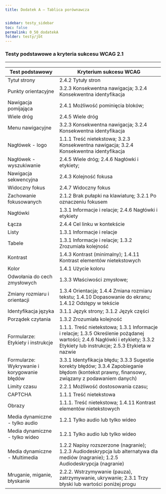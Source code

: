 ```yaml
---
title: Dodatek A – Tablica porównawcza


sidebar: testy_sidebar
toc: false
permalink: 0_50_dodatekA
folder: testy/jbt
---
```


### Testy podstawowe a kryteria sukcesu WCAG 2.1
------------------------------------------------

| Test podstawowy               | Kryterium sukcesu WCAG                                             |
|-------------------------------|--------------------------------------------------------------------|
|Tytuł strony | 2.4.2 Tytuły stron|  
|Punkty orientacyjne |3.2.3 Konsekwentna nawigacja; 3.2.4 Konsekwentna identyfikacja|
|Nawigacja pomijająca | 2.4.1 Możliwość pominięcia bloków;  |
|Wiele dróg | 2.4.5 Wiele dróg |
|Menu nawigacyjne |3.2.3 Konsekwentna nawigacja; 3.2.4 Konsekwentna identyfikacja |
|Nagłówek - logo |1.1.1 Treść nietekstowa; 3.2.3 Konsekwentna nawigacja; 3.2.4 Konsekwentna identyfikacja |
|Nagłówek - wyszukiwanie |2.4.5 Wiele dróg; 2.4.6 Nagłówki i etykiety; |
|Nawigacja sekwencyjna | 2.4.3 Kolejność fokusa |
|Widoczny fokus | 2.4.7 Widoczny fokus |
|Zachowanie fokusowanych |2.1.2 Brak pułapki na klawiaturę; 3.2.1 Po oznaczeniu fokusem |
|Nagłówki | 1.3.1 Informacje i relacje; 2.4.6 Nagłówki i etykiety |
|Łącza |2.4.4 Cel linku w kontekście|
|Listy | 1.3.1 Informacje i relacje |
|Tabele | 1.3.1 Informacje i relacje; 1.3.2 Zrozumiała kolejność |
|Kontrast | 1.4.3 Kontrast (minimalny); 1.4.11 Kontrast elementów nietekstowych |
|Kolor | 1.4.1 Użycie koloru |
|Odwołania do cech zmysłowych | 1.3.3 Właściwości zmysłowe; |
|Zmiany rozmiaru i orientacji | 1.3.4 Orientacja; 1.4.4 Zmiana rozmiaru tekstu; 1.4.10 Dopasowanie do ekranu; 1.4.12 Odstępy w tekście|
|Identyfikacja języka | 3.1.1 Język strony; 3.1.2 Język części  |
|Porządek czytania | 1.3.2 Zrozumiała kolejność |
|Formularze: Etykiety i instrukcje | 1.1.1. Treść nietekstowa; 1.3.1 Informacje i relacje; 1.3.5 Określenie pożądanej wartości; 2.4.6 Nagłówki i etykiety; 3.3.2 Etykiety lub instrukcje; 2.5.3 Etykieta w nazwie|
|Formularze: Wykrywanie i korygowanie błędów | 3.3.1  Identyfikacja błędu; 3.3.3 Sugestie korekty błędów; 3.3.4 Zapobieganie błędom (kontekst prawny, finansowy, związany z podawaniem danych) |
|Limity czasu |2.2.1 Możliwość dostosowania czasu; |
|CAPTCHA |1.1.1 Treść nietekstowa |
|Obrazy |1.1.1. Treść nietekstowa;  1.4.11 Kontrast elementów nietekstowych|
|Media dynamiczne - tylko audio| 1.2.1 Tylko audio lub tylko wideo |     
|Media dynamiczne - tylko wideo| 1.2.1 Tylko audio lub tylko wideo |     
|Media dynamiczne - Multimedia |1.2.2 Napisy rozszerzone (nagranie); 1.2.3 Audiodeskrypcja lub alternatywa dla mediów (nagranie); 1.2.5 Audiodeskrypcja (nagranie)|
|Mruganie, miganie, błyskanie | 2.2.2. Wstrzymywanie (pauza), zatrzymywanie, ukrywanie; 2.3.1 Trzy błyski lub wartości poniżej progu|
